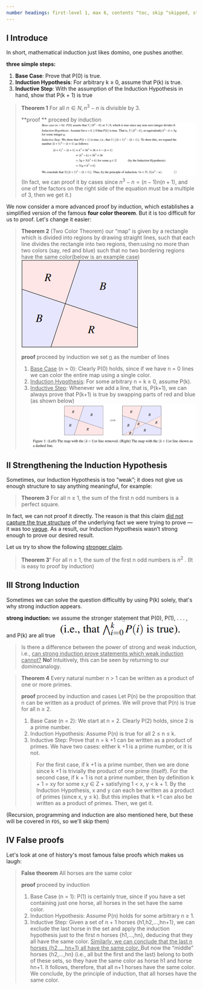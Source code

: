 ```yaml
---
number headings: first-level 1, max 6, contents ^toc, skip ^skipped, start-at 1, _.I.1
---
```

## I Introduce

In short, mathematical induction just likes domino, one pushes another.

**three simple steps:**
1. **Base Case**: Prove that P(0) is true. 
2. **Induction Hypothesis**: For arbitrary k ≥ 0, assume that P(k) is true.
3. **Inductive Step**: With the assumption of the Induction Hypothesis in hand, show that P(k + 1) is true

> **Theorem 1**
> For all $n\in N, n^{3}-n$ is divisible by 3.
> 
> **proof ** proceed by induction
> ![](attachments/02-Mathematical%20Induction.png)
> (In fact, we can proof it by cases since $n^{3}-n=(n-1)n(n+1)$, and one of the factors on the right side of the equation must be a multiple of 3, then we get it.)

We now consider a more advanced proof by induction, which establishes a simplified version of the famous **four color theorem**. But it is too difficult for us to proof. Let's change it easier:

> **Theorem 2**
> (Two Color Theorem) our “map” is given by a rectangle which is divided into regions by drawing straight lines, such that each line divides the rectangle into two regions, then:using no more than two colors (say, red and blue) such that no two bordering regions have the same color(below is an example case)\
> ![|158](attachments/02-Mathematical%20Induction-1.png)
>
> **proof** proceed by induction
> we set <u>n</u> as the number of lines
> 1. <u>Base Case</u> (n = 0):  Clearly P(0) holds, since if we have n = 0 lines we can color the entire map using a single color.
> 2. <u>Induction Hypothesis</u>:  For some arbitrary n = k ≥ 0, assume P(k).
> 3. <u>Inductive Step</u>: Whenever we add a line, that is, P(k+1), we can always prove that P(k+1) is true by swapping parts of red and blue (as shown below)![](attachments/02-Mathematical%20Induction-2.png)

## II Strengthening the Induction Hypothesis

Sometimes, our Induction Hypothesis is too “weak”; it does not give us enough structure to say anything meaningful, for example:
> **Theorem 3**
> For all n ≥ 1, the sum of the first n odd numbers is a perfect square.

In fact, we can not proof it directly. The reason is that this claim <u>did not capture the true structure</u> of the underlying fact we were trying to prove — it was too <u>vague</u>. As a result, our Induction Hypothesis wasn’t strong enough to prove our desired result.

Let us try to show the following <u>stronger claim</u>. 
> **Theorem 3'** 
> For all n ≥ 1, the sum of the first n odd numbers is $n^{2}$ .
> (It is easy to proof by induction)

## III Strong Induction

Sometimes we can solve the question difficultly by using P(k) solely, that's why strong induction appears.

**strong induction:** we assume the stronger statement that P(0), P(1), . . . , and P(k) are all true  ![|110](attachments/02-Mathematical%20Induction-3.png)

> Is there a difference between the power of strong and weak induction, i.e., <u>can strong induction prove statements which weak induction cannot?</u>
> **No!** Intuitively, this can be seen by returning to our dominoanalogy.

> **Theorem 4** 
> Every natural number n > 1 can be written as a product of one or more primes.
> 
> **proof** proceed by induction and cases
> Let P(n) be the proposition that n can be written as a product of primes. We will prove that P(n) is true for all n ≥ 2. 
> 1. Base Case (n = 2): We start at n = 2. Clearly P(2) holds, since 2 is a prime number. 
> 2. Induction Hypothesis: Assume P(n) is true for all 2 ≤ n ≤ k.
> 3. Inductive Step: Prove that n = k +1 can be written as a product of primes. We have two cases: either k +1 is a prime number, or it is not.
>> For the first case, if k +1 is a prime number, then we are done since k +1 is trivially the product of one prime (itself). 
>> For the second case, if k + 1 is not a prime number, then by definition k + 1 = xy for some x,y ∈ Z + satisfying 1 < x, y < k + 1. By the Induction Hypothesis, x and y can each be written as a product of primes (since x, y ≤ k). But this implies that k +1 can also be written as a product of primes.
> Then, we get it.

(Recursion, programming and induction are also mentioned here, but these will be covered in `FDS`, so we'll skip them)

## IV False proofs

Let's look at one of history's most famous false proofs which makes us laugh:

> **False theorem**
> All horses are the same color
> 
> **proof** proceed by induction
> 1. Base Case (n = 1): P(1) is certainly true, since if you have a set containing just one horse, all horses in the set have the same color.
> 2. Induction Hypothesis: Assume P(n) holds for some arbitrary n ≥ 1. 
> 3. Inductive Step: Given a set of n + 1 horses {h1,h2,...,hn+1}, we can exclude the last horse in the set and apply the induction hypothesis just to the first n horses {h1,...,hn}, deducing that they all have the same color. <u>Similarly, we can conclude that the last n horses {h2,...,hn+1} all have the same color. </u>But now the “middle” horses {h2,...,hn} (i.e., all but the first and the last) belong to both of these sets, so they have the same color as horse h1 and horse hn+1. It follows, therefore, that all n+1 horses have the same color. We conclude, by the principle of induction, that all horses have the same color.






